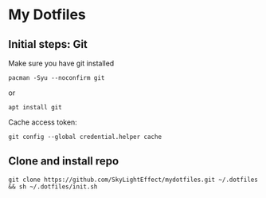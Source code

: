 # My Dotfiles

## Initial steps: Git

Make sure you have git installed
```
pacman -Syu --noconfirm git
```
or
```
apt install git
```
Cache access token:
```
git config --global credential.helper cache
```

## Clone and install repo
```
git clone https://github.com/SkyLightEffect/mydotfiles.git ~/.dotfiles && sh ~/.dotfiles/init.sh
```
